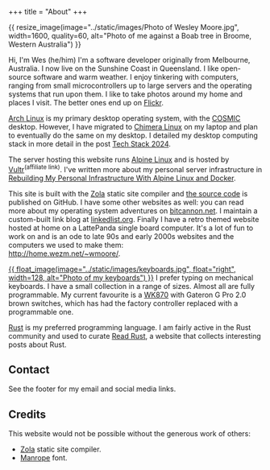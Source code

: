 +++
title = "About"
+++

{{ resize_image(image="../static/images/Photo of Wesley Moore.jpg", width=1600, quality=60, alt="Photo of me against a Boab tree in Broome, Western Australia") }}

Hi, I'm Wes (he/him) I'm a software developer originally from Melbourne,
Australia. I now live on the Sunshine Coast in Queensland. I like open-source
software and warm weather. I enjoy tinkering with computers, ranging from small
microcontrollers up to large servers and the operating systems that run upon
them. I like to take photos around my home and places I visit. The better ones
end up on [Flickr].

[Arch Linux] is my primary desktop operating system, with the [COSMIC] desktop.
However, I have migrated to [Chimera Linux] on my laptop and plan to eventually
do the same on my desktop. I detailed my desktop computing stack in more detail
in the post [Tech Stack 2024](@/posts/2024/tech-stack/index.md).

The server hosting this website runs [Alpine Linux] and is hosted by
[Vultr]<sup>(affiliate link)</sup>. I've written more about my personal server
infrastructure in
[Rebuilding My Personal Infrastructure With Alpine Linux and Docker][my server].

This site is built with the [Zola] static site compiler and [the source
code][src] is published on GitHub. I have some other websites as well: you can
read more about my operating system adventures on [bitcannon.net]. I maintain a
custom-built link blog at [linkedlist.org](https://linkedlist.org/). Finally I
have a retro themed website hosted at home on a LattePanda single board
computer. It's a lot of fun to work on and is an ode to late 90s and early
2000s websites and the computers we used to make
them:<br><http://home.wezm.net/~wmoore/>.

[{{ float_image(image="../static/images/keyboards.jpg", float="right", width=128, alt="Photo of my keyboards") }}](../images/keyboards.jpg)
I prefer typing on mechanical keyboards. I have a small collection in a range
of sizes. Almost all are fully programmable. My current favourite is a [WK870]
with Gateron G Pro 2.0 brown switches, which has had the factory controller
replaced with a programmable one.

[Rust] is my preferred programming language. I am fairly active in the Rust
community and used to curate [Read Rust], a website that collects interesting
posts about Rust.

[Alpine Linux]: https://alpinelinux.org/
[Arch Linux]: https://www.archlinux.org/
[COSMIC]: https://system76.com/cosmic/
[bitcannon.net]: https://bitcannon.net/
[Chimera Linux]: https://chimera-linux.org/
[my server]: https://www.wezm.net/technical/2019/02/alpine-linux-docker-infrastructure/
[Read Rust]: https://readrust.net/
[Rust]: https://www.rust-lang.org/
[WK870]: https://www.keebmonkey.com/en-au/products/wk870
[Vultr]: https://www.vultr.com/?ref=7903263
[Zola]: https://www.getzola.org/
[src]: https://github.com/wezm/wezm.net
[Flickr]: https://www.flickr.com/photos/wezm/

## Contact

See the footer for my email and social media links.

## Credits

This website would not be possible without the generous work of others:

* [Zola] static site compiler.
* [Manrope](https://www.gent.media/manrope) font.
